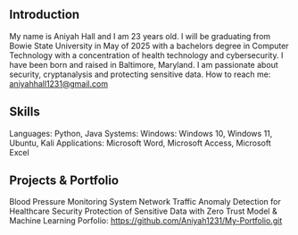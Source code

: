 ## Introduction
My name is Aniyah Hall and I am 23 years old. I will be graduating from Bowie State University in May of 2025 with a bachelors degree in Computer Technology with a concentration of health technology and cybersecurity. I have been born and raised in Baltimore, Maryland. I am passionate about security, cryptanalysis and protecting sensitive data.
How to reach me: aniyahhall1231@gmail.com

## Skills 
Languages: Python, Java
Systems: Windows: Windows 10, Windows 11, Ubuntu, Kali
Applications: Microsoft Word, Microsoft Access, Microsoft Excel

## Projects & Portfolio
Blood Pressure Monitoring System
Network Traffic Anomaly Detection for Healthcare Security
Protection of Sensitive Data with Zero Trust Model & Machine Learning
Porfolio: https://github.com/Aniyah1231/My-Portfolio.git

